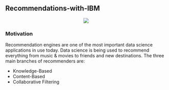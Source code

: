 ## Recommendations-with-IBM
<p align="center">
  <img  src="https://user-images.githubusercontent.com/39211262/81260251-41e06180-9057-11ea-8562-3740d1b51915.jpg">
</p>

### Motivation
Recommendation engines are one of the most important data science applications in use today. Data science is being used to recommend everything from music & movies to friends and new destinations. The three main branches of recommenders are:

- Knowledge-Based
- Content-Based
- Collaborative Filtering

